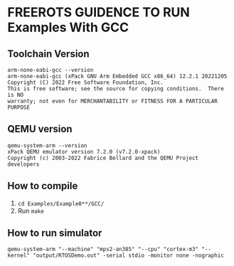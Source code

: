 # FREEROTS GUIDENCE TO RUN Examples With GCC

## Toolchain Version
```
arm-none-eabi-gcc --version
arm-none-eabi-gcc (xPack GNU Arm Embedded GCC x86_64) 12.2.1 20221205
Copyright (C) 2022 Free Software Foundation, Inc.
This is free software; see the source for copying conditions.  There is NO
warranty; not even for MERCHANTABILITY or FITNESS FOR A PARTICULAR PURPOSE
```

## QEMU version
```
qemu-system-arm --version
xPack QEMU emulator version 7.2.0 (v7.2.0-xpack)
Copyright (c) 2003-2022 Fabrice Bellard and the QEMU Project developers
```

## How to compile
1. `cd Examples/Example0**/GCC/`
2. Run `make`

## How to run simulator
`qemu-system-arm "--machine" "mps2-an385" "--cpu" "cortex-m3" "--kernel" "output/RTOSDemo.out" -serial stdio -monitor none -nographic`

